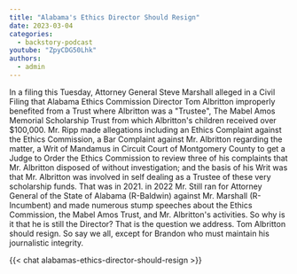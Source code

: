```yaml
---
title: "Alabama's Ethics Director Should Resign"
date: 2023-03-04
categories: 
  - backstory-podcast
youtube: "ZpyCDG50Lhk"
authors: 
  - admin
---
```



In a filing this Tuesday, Attorney General Steve Marshall alleged in a Civil Filing that Alabama Ethics Commission Director Tom Albritton improperly benefited from a Trust where Albritton was a "Trustee", The Mabel Amos Memorial Scholarship Trust from which Albritton's children received over $100,000. Mr. Ripp made allegations including an Ethics Complaint against the Ethics Commission, a Bar Complaint against Mr. Albritton regarding the matter, a Writ of Mandamus in Circuit Court of Montgomery County to get a Judge to Order the Ethics Commission to review three of his complaints that Mr. Albritton disposed of without investigation; and the basis of his Writ was that Mr. Albritton was involved in self dealing as a Trustee of these very scholarship funds. That was in 2021. in 2022 Mr. Still ran for Attorney General of the State of Alabama (R-Baldwin) against Mr. Marshall (R-Incumbent) and made numerous stump speeches about the Ethics Commission, the Mabel Amos Trust, and Mr. Albritton's activities. So why is it that he is still the Director? That is the question we address. Tom Albritton should resign. So say we all, except for Brandon who must maintain his journalistic integrity.

{{< chat alabamas-ethics-director-should-resign >}}